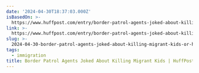 ```yaml
---
date: '2024-04-30T18:37:03.000Z'
isBasedOn: >-
  https://www.huffpost.com/entry/border-patrol-agents-joked-about-killing-migrant-children-records-show_n_662bfa3fe4b0ab66ede493de
link: >-
  https://www.huffpost.com/entry/border-patrol-agents-joked-about-killing-migrant-children-records-show_n_662bfa3fe4b0ab66ede493de
slug: >-
  2024-04-30-border-patrol-agents-joked-about-killing-migrant-kids-or-huffpost-latest-new
tags:
  - immigration
title: Border Patrol Agents Joked About Killing Migrant Kids | HuffPost Latest New
---
```


